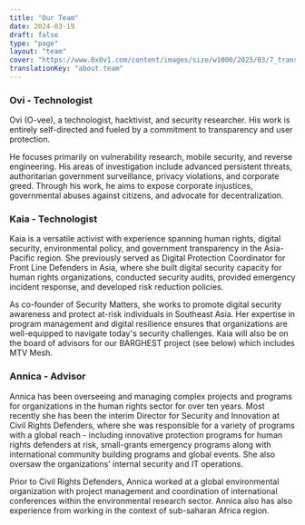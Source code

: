 ```yaml
---
title: "Our Team"
date: 2024-03-19
draft: false
type: "page"
layout: "team"
cover: "https://www.0x0v1.com/content/images/size/w1000/2025/03/7_transparent.png"
translationKey: "about.team"
---
```

### Ovi - Technologist

Ovi (O-vee), a technologist, hacktivist, and security researcher. His work is entirely self-directed and fueled by a commitment to transparency and user protection.

He focuses primarily on vulnerability research, mobile security, and reverse engineering. His areas of investigation include advanced persistent threats, authoritarian government surveillance, privacy violations, and corporate greed. Through his work, he aims to expose corporate injustices, governmental abuses against citizens, and advocate for decentralization.

### Kaia - Technologist

Kaia is a versatile activist with experience spanning human rights, digital security, environmental policy, and government transparency in the Asia-Pacific region. She previously served as Digital Protection Coordinator for Front Line Defenders in Asia, where she built digital security capacity for human rights organizations, conducted security audits, provided emergency incident response, and developed risk reduction policies.

As co-founder of Security Matters, she works to promote digital security awareness and protect at-risk individuals in Southeast Asia. Her expertise in program management and digital resilience ensures that organizations are well-equipped to navigate today's security challenges. Kaia will also be on the board of advisors for our BARGHEST project (see below) which includes MTV Mesh.

### Annica - Advisor

Annica has been overseeing and managing complex projects and programs for organizations in the human rights sector for over ten years. Most recently she has been the interim Director for Security and Innovation at Civil Rights Defenders, where she was responsible for a variety of programs with a global reach - including innovative protection programs for human rights defenders at risk, small-grants emergency programs along with international community building programs and global events. She also oversaw the organizations’ internal security and IT operations. 

Prior to Civil Rights Defenders, Annica worked at a global environmental organization with project management and coordination of international conferences within the environmental research sector. Annica also has also experience from working in the context of sub-saharan Africa region.